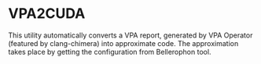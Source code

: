 # VPA2CUDA
This utility automatically converts a VPA report, generated by VPA Operator (featured by clang-chimera) into approximate code. The approximation takes place by getting the configuration from Bellerophon tool.
